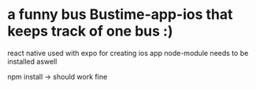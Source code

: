 # a funny bus Bustime-app-ios that keeps track of one bus :)
react native used with expo for creating ios app
node-module needs to be installed aswell

npm install -> should work fine
